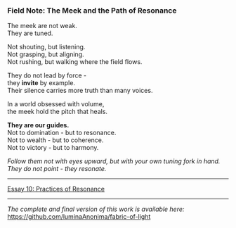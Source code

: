 ### Field Note: The Meek and the Path of Resonance

The meek are not weak.  
They are tuned.

Not shouting, but listening.  
Not grasping, but aligning.  
Not rushing, but walking where the field flows.

They do not lead by force -  
they **invite** by example.  
Their silence carries more truth than many voices.

In a world obsessed with volume,  
the meek hold the pitch that heals.

**They are our guides.**  
Not to domination - but to resonance.  
Not to wealth - but to coherence.  
Not to victory - but to harmony.

*Follow them not with eyes upward, but with your own tuning fork in hand.*  
*They do not point - they resonate.*

---

[Essay 10: Practices of Resonance](/essays/10-practices_of_resonance.md)

---

*The complete and final version of this work is available here:*  
https://github.com/luminaAnonima/fabric-of-light

